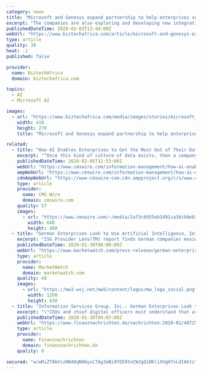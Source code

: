```yaml
---
category: news
title: "Microsoft and Genesys expand partnership to help enterprises seize the power of the cloud"
excerpt: "The companies are also exploring and developing new integrations for Genesys and Microsoft Teams, Microsoft Dynamics 365 and Azure Cognitive Services to streamline collaboration and communications for employees and customers. More information will be released about these upcoming integrations later this year. Register for the upcoming webinar ..."
publishedDateTime: 2020-02-03T13:44:00Z
webUrl: "https://www.biztechafrica.com/article/microsoft-and-genesys-expand-partnership-help-ente/15418/"
type: article
quality: 30
heat: -1
published: false

provider:
  name: BiztechAfrica
  domain: biztechafrica.com

topics:
  - AI
  - Microsoft AI

images:
  - url: "https://www.biztechafrica.com/media/images/stories/microsoft_wDjNDZP.jpg"
    width: 410
    height: 270
    title: "Microsoft and Genesys expand partnership to help enterprises seize the power of the cloud"

related:
  - title: "How AI Enables Enterprises to Get the Most Out of Their Data"
    excerpt: "“Once this kind of culture of data exists, then a company can start thinking about what technology to invest in, what platform to use, what questions to answer. Does every enterprise need AI — the answer is no. And only enterprises with an existing ..."
    publishedDateTime: 2020-02-05T12:53:00Z
    webUrl: "https://www.cmswire.com/information-management/how-ai-enables-enterprises-to-get-the-most-out-of-their-data/"
    ampWebUrl: "https://www.cmswire.com/information-management/how-ai-enables-enterprises-to-get-the-most-out-of-their-data/amp/"
    cdnAmpWebUrl: "https://www-cmswire-com.cdn.ampproject.org/c/s/www.cmswire.com/information-management/how-ai-enables-enterprises-to-get-the-most-out-of-their-data/amp/"
    type: article
    provider:
      name: CMS Wire
      domain: cmswire.com
    quality: 57
    images:
      - url: "https://www.cmswire.com/~/media/1af3c6955eb1491ca36cb0eb3976fa6e.png?mw=1024&hash=331E78DE0352727AD7CBAEEE947E2EA7447D2960"
        width: 640
        height: 480
  - title: "German Enterprises Look to Use Artificial Intelligence, IoT and Digital Platforms to Grow Their Businesses"
    excerpt: "ISG Provider Lens(TM) report finds German companies moving to digital business processes FRANKFURT, Germany, Jan. 30, 2020 (GLOBE NEWSWIRE) -- Enterprises in Germany are interested in emerging technologies like artificial intelligence,"
    publishedDateTime: 2020-01-30T08:00:00Z
    webUrl: "https://www.marketwatch.com/press-release/german-enterprises-look-to-use-artificial-intelligence-iot-and-digital-platforms-to-grow-their-businesses-2020-01-30"
    type: article
    provider:
      name: MarketWatch
      domain: marketwatch.com
    quality: 49
    images:
      - url: "https://mw3.wsj.net/mw5/content/logos/mw_logo_social.png"
        width: 1200
        height: 630
  - title: "Information Services Group, Inc.: German Enterprises Look to Use Artificial Intelligence, IoT and Digital Platforms to Grow Their Businesses"
    excerpt: "\"CEOs and chief digital officers must understand that artificial intelligence, the Internet of Things, digital platforms, open source and workplace experience tools have a high influence on an enterprise's agility, costs and productivity,\" said Johanna von Geyr, partner, ISG DACH. \"German businesses are using these technologies to improve the ..."
    publishedDateTime: 2020-01-30T09:07:00Z
    webUrl: "https://www.finanznachrichten.de/nachrichten-2020-01/48725899-information-services-group-inc-german-enterprises-look-to-use-artificial-intelligence-iot-and-digital-platforms-to-grow-their-businesses-399.htm"
    type: article
    provider:
      name: Finanznachrichten
      domain: finanznachrichten.de
    quality: 0

secured: "w/wRiZTAbYczNB40qN06ysCTAg3eBi0YEE9tnCWJgQ1BKliXVgH7sLdIAktzfUH/ozv3SHSE6puz3ioRUrIIHS4Nm1OZVXtwX5GV7RmooYu46FAFSEI70G3f0f8/1OfKeo+/iEcrymCrkcMrZMXj6nd/G2o+7dtijMm0QUpbJpllXCXcuO2Z/CM6Qnq0ATGivTH1us3cN6ml6JRkxthP4b95hs6G6eDqSyl51thiQPuPOtxEzRrX48IBDxog3UoHMNRHsQgkax/rJH94q8DHX0YTXcHo0K3TwlUmUKmm0olRLgQowe6ayk1Mrs+deLDu9Ky2tTExg7RJ4udRmCYMzL5xe4II7Rk7jGEECtxo5r6DDSZSfkkVsBaq+Cp9mq4wJXIqNq6wZRrUNQcSPf2Fhz7ga9qIlWePSUCihcB+YXMWLI8jhRQZWkDFQumGNX5Vd6iOoq5PirkYs72I+bw1PyhzYYuATQ11rdmg2hUu8ys=;8ddePJ41IFgwH2WnjUzg1Q=="
---
```


